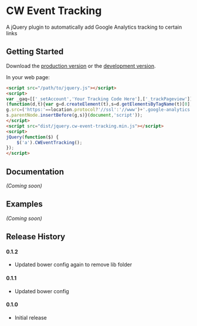 # CW Event Tracking

A jQuery plugin to automatically add Google Analytics tracking to certain links

## Getting Started

Download the [production version][min] or the [development version][max].

[min]: https://raw.github.com/clivewalkden/jquery-cw-event-tracking/master/dist/jquery.cw-event-tracking.min.js
[max]: https://raw.github.com/clivewalkden/jquery-cw-event-tracking/master/dist/jquery.cw-event-tracking.js

In your web page:

```html
<script src="/path/to/jquery.js"></script>
<script>
var _gaq=[['_setAccount','Your Tracking Code Here'],['_trackPageview']];
(function(d,t){var g=d.createElement(t),s=d.getElementsByTagName(t)[0];
g.src=('https:'==location.protocol?'//ssl':'//www')+'.google-analytics.com/ga.js';
s.parentNode.insertBefore(g,s)}(document,'script'));
</script>
<script src="dist/jquery.cw-event-tracking.min.js"></script>
<script>
jQuery(function($) {
	$('a').CWEventTracking();
});
</script>
```

## Documentation
_(Coming soon)_

## Examples
_(Coming soon)_

## Release History
#### 0.1.2
 * Updated bower config again to remove lib folder

#### 0.1.1
 * Updated bower config

#### 0.1.0
 * Initial release
